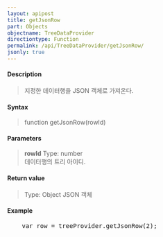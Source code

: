 ```yaml
---
layout: apipost
title: getJsonRow
part: Objects
objectname: TreeDataProvider
directiontype: Function
permalink: /api/TreeDataProvider/getJsonRow/
jsonly: true
---
```



#### Description

> 지정한 데이터행을 JSON 객체로 가져온다. 

#### Syntax

> function getJsonRow(rowId)

#### Parameters

> **rowId**
> Type: number  
> 데이터행의 트리 아이디.   

#### Return value

> Type: Object
> JSON 객체   

#### Example

<pre class="prettyprint">
    var row = treeProvider.getJsonRow(2);
</pre>

